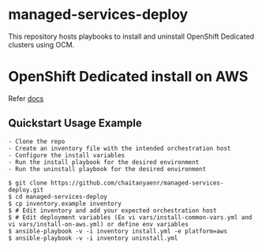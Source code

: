# managed-services-deploy

This repository hosts playbooks to install and uninstall OpenShift Dedicated clusters using OCM.


# OpenShift Dedicated install on AWS
Refer [docs](docs/openshift_on_aws.md)


## Quickstart Usage Example

```
- Clone the repo
- Create an inventory file with the intended orchestration host
- Configure the install variables
- Run the install playbook for the desired environment
- Run the uninstall playbook for the desired environment

$ git clone https://github.com/chaitanyaenr/managed-services-deploy.git
$ cd managed-services-deploy
$ cp inventory.example inventory
$ # Edit inventory and add your expected orchestration host
$ # Edit deployment variables (Ex vi vars/install-common-vars.yml and vi vars/install-on-aws.yml) or define env variables
$ ansible-playbook -v -i inventory install.yml -e platform=aws
$ ansible-playbook -v -i inventory uninstall.yml
```
